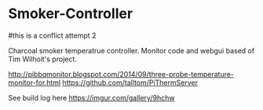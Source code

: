 # Smoker-Controller
#this is a conflict attempt 2

Charcoal smoker temperatrue controller. Monitor code and webgui based of Tim Wilhoit's project.

http://pibbqmonitor.blogspot.com/2014/09/three-probe-temperature-monitor-for.html
https://github.com/talltom/PiThermServer

See build log here https://imgur.com/gallery/9hchw


